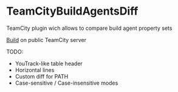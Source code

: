 TeamCityBuildAgentsDiff
=======================

TeamCity plugin wich allows to compare build agent property sets

[Build](http://teamcity.jetbrains.com/viewType.html?buildTypeId=TeamCityPluginsByJetBrains_Unsorted_BuildAgentsDiff) on public TeamCity server

TODO:
- YouTrack-like table header
- Horizontal lines
- Custom diff for PATH
- Case-sensitive / Case-insensitive modes
